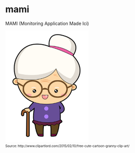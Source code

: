 # mami
MAMI (Monitoring Application Made Ici)

<img src="https://github.com/uy-rrodriguez/mami/blob/master/mami.png" height="350px" alt="logo mami"/>
<br/>
<span style="font-size:10px">Source: http://www.clipartlord.com/2015/02/10/free-cute-cartoon-granny-clip-art/</span>
